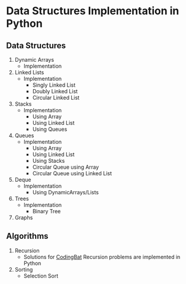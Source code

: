 # Data Structures Implementation in Python

## Data Structures

1. Dynamic Arrays
   - Implementation
2. Linked Lists
   - Implementation
     - Singly Linked List
     - Doubly Linked List
     - Circular Linked List
3. Stacks
   - Implementation
     - Using Array
     - Using Linked List
     - Using Queues
4. Queues
   - Implementation
     - Using Array
     - Using Linked List
     - Using Stacks
     - Circular Queue using Array
     - Circular Queue using Linked List
5. Deque
   - Implementation
     - Using DynamicArrays/Lists
6. Trees
   - Implementation
     - Binary Tree
7. Graphs

## Algorithms

1. Recursion
   - Solutions for [CodingBat](https://codingbat.com/) Recursion problems are implemented in Python
2. Sorting
   - Selection Sort
